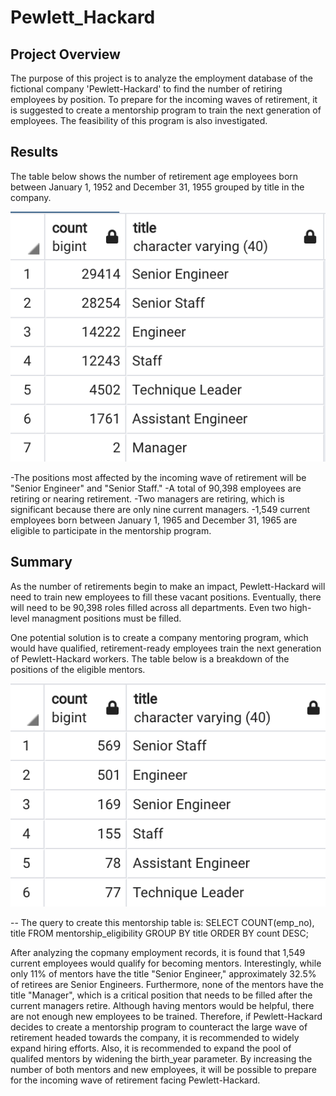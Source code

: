 # Pewlett_Hackard

## Project Overview
The purpose of this project is to analyze the employment database of the fictional company 'Pewlett-Hackard' to find the number of retiring employees by position. To prepare for the incoming waves of retirement, it is suggested to create a mentorship program to train the next generation of employees. The feasibility of this program is also investigated.

## Results
The table below shows the number of retirement age employees born between January 1, 1952 and December 31, 1955 grouped by title in the company.

![Query Image 1](ph_imag1.png)

-The positions most affected by the incoming wave of retirement will be "Senior Engineer" and "Senior Staff."
-A total of 90,398 employees are retiring or nearing retirement.
-Two managers are retiring, which is significant because there are only nine current managers.
-1,549 current employees born between January 1, 1965 and December 31, 1965 are eligible to participate in the mentorship program.

## Summary
As the number of retirements begin to make an impact, Pewlett-Hackard will need to train new employees to fill these vacant positions. Eventually, there will need to be 90,398 roles filled across all departments. Even two high-level managment positions must be filled.

One potential solution is to create a company mentoring program, which would have qualified, retirement-ready employees train the next generation of Pewlett-Hackard workers. The table below is a breakdown of the positions of the eligible mentors.

![Query Image 2](ph_image2.png)

-- The query to create this mentorship table is:
SELECT COUNT(emp_no), title
FROM mentorship_eligibility
GROUP BY title
ORDER BY count DESC;

After analyzing the copmany employment records, it is found that 1,549 current employees would qualify for becoming mentors. Interestingly, while only 11% of mentors have the title "Senior Engineer," approximately 32.5% of retirees are Senior Engineers. Furthermore, none of the mentors have the title "Manager", which is a critical position that needs to be filled after the current managers retire. Although having mentors would be helpful, there are not enough new employees to be trained. Therefore, if Pewlett-Hackard decides to create a mentorship program to counteract the large wave of retirement headed towards the company, it is recommended to widely expand hiring efforts. Also, it is recommended to expand the pool of qualifed mentors by widening the birth_year parameter. By increasing the number of both mentors and new employees, it will be possible to prepare for the incoming wave of retirement facing Pewlett-Hackard.

